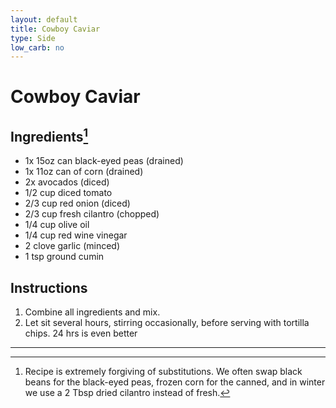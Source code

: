 ```yaml
---
layout: default
title: Cowboy Caviar
type: Side
low_carb: no
---
```


# Cowboy Caviar

## Ingredients[^1]

- 1x 15oz can black-eyed peas (drained)
- 1x 11oz can of corn (drained)
- 2x avocados (diced)
- 1/2 cup diced tomato
- 2/3 cup red onion (diced)
- 2/3 cup fresh cilantro (chopped)
- 1/4 cup olive oil
- 1/4 cup red wine vinegar
- 2 clove garlic (minced)
- 1 tsp ground cumin

[^1]: Recipe is extremely forgiving of substitutions.  We often swap black beans for the black-eyed peas, frozen corn for the canned, and in winter we use a 2 Tbsp dried cilantro instead of fresh.

## Instructions

1. Combine all ingredients and mix.
2. Let sit several hours, stirring occasionally, before serving with tortilla chips. 24 hrs is even better

***